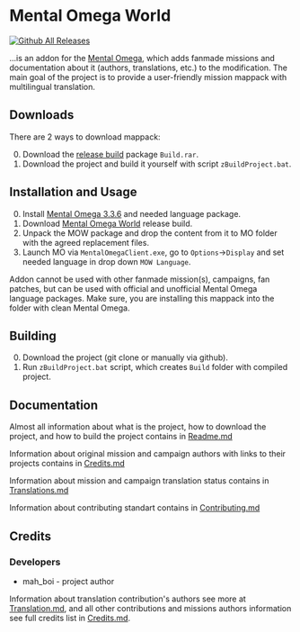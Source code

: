 # Mental Omega World
[![Github All Releases](https://img.shields.io/github/downloads/MahBoiDeveloper/MentalOmegaWorld/total.svg)](https://github.com/MahBoiDeveloper/MentalOmegaWorld/releases)

...is an addon for the [Mental Omega](https://mentalomega.com), which adds fanmade missions and documentation about it (authors, translations, etc.) to the modification. The main goal of the project is to provide a user-friendly mission mappack with multilingual translation.

## Downloads
There are 2 ways to download mappack:

0. Download the [release build]((https://github.com/MahBoiDeveloper/MentalOmegaWorld/releases)) package `Build.rar`.
1. Download the project and build it yourself with script `zBuildProject.bat`.

## Installation and Usage
0. Install [Mental Omega 3.3.6](https://mentalomega.com/index.php?page=download) and needed language package.
1. Download [Mental Omega World](https://github.com/MahBoiDeveloper/MentalOmegaWorld/releases) release build.
2. Unpack the MOW package and drop the content from it to MO folder with the agreed replacement files.
3. Launch MO via `MentalOmegaClient.exe`, go to `Options`->`Display` and set needed language in drop down `MOW Language`.

Addon cannot be used with other fanmade mission(s), campaigns, fan patches, but can be used with official and unofficial Mental Omega language packages. Make sure, you are installing this mappack into the folder with clean Mental Omega.

## Building
0. Download the project (git clone or manually via github).
1. Run `zBuildProject.bat` script, which creates `Build` folder with compiled project.

## Documentation
Almost all information about what is the project, how to download the project, and how to build the project contains in [Readme.md](https://github.com/MahBoiDeveloper/MentalOmegaWorld/blob/master/README.md)

Information about original mission and campaign authors with links to their projects contains in [Credits.md](https://github.com/MahBoiDeveloper/MentalOmegaWorld/blob/master/Credits.md)

Information about mission and campaign translation status contains in [Translations.md](https://github.com/MahBoiDeveloper/MentalOmegaWorld/blob/master/Translations.md)

Information about contributing standart contains in [Contributing.md](https://github.com/MahBoiDeveloper/MentalOmegaWorld/blob/master/Contributing.md)

## Credits
### Developers
* mah_boi - project author

Information about translation contribution's authors see more at [Translation.md](https://github.com/MahBoiDeveloper/MentalOmegaWorld/blob/master/Translations.md), and all other contributions and missions authors information see full credits list in [Credits.md](https://github.com/MahBoiDeveloper/MentalOmegaWorld/blob/master/Credits.md).
